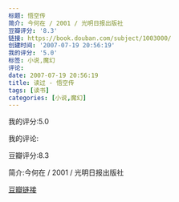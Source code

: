 ```yaml
---
标题: 悟空传
简介: 今何在 / 2001 / 光明日报出版社
豆瓣评分: '8.3'
链接: https://book.douban.com/subject/1003000/
创建时间: '2007-07-19 20:56:19'
我的评分: '5.0'
标签: 小说,魔幻
评论:
date: 2007-07-19 20:56:19
title: 读过 - 悟空传
tags: [读书]
categories: [小说,魔幻]
---
```


我的评分:5.0

我的评论:

豆瓣评分:8.3

简介:今何在 / 2001 / 光明日报出版社

[豆瓣链接](https://book.douban.com/subject/1003000/)

